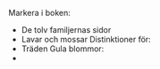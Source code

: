 Markera i boken:
- De tolv familjernas sidor
- Lavar och mossar
Distinktioner för:
- Träden
Gula blommor:
- 
